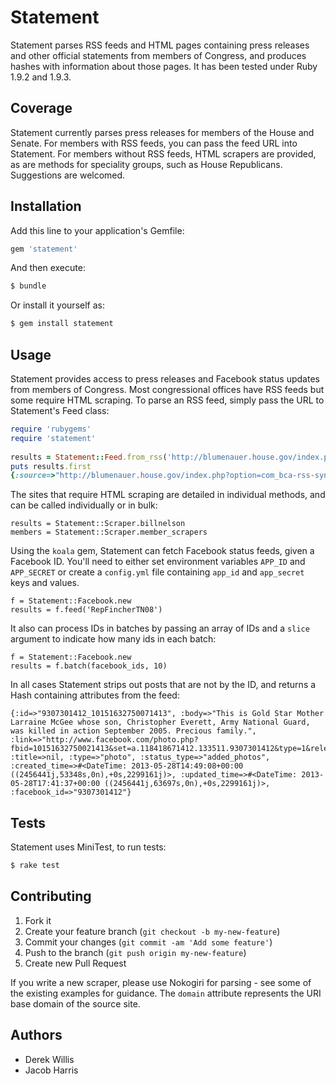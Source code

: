 # Statement

Statement parses RSS feeds and HTML pages containing press releases and other official statements from members of Congress, and produces hashes with information about those pages. It has been tested under Ruby 1.9.2 and 1.9.3.

## Coverage

Statement currently parses press releases for members of the House and Senate. For members with RSS feeds, you can pass the feed URL into Statement. For members without RSS feeds, HTML scrapers are provided, as are methods for speciality groups, such as House Republicans. Suggestions are welcomed.

## Installation

Add this line to your application's Gemfile:

```ruby
gem 'statement'
```

And then execute:

```sh
$ bundle
```

Or install it yourself as:

```sh
$ gem install statement
```

## Usage

Statement provides access to press releases and Facebook status updates from members of Congress. Most congressional offices have RSS feeds but some require HTML scraping. To parse an RSS feed, simply pass the URL to Statement's Feed class:

```ruby
require 'rubygems'
require 'statement'
    
results = Statement::Feed.from_rss('http://blumenauer.house.gov/index.php?option=com_bca-rss-syndicator&feed_id=1')
puts results.first
{:source=>"http://blumenauer.house.gov/index.php?option=com_bca-rss-syndicator&feed_id=1", :url=>"http://blumenauer.house.gov/index.php?option=com_content&amp;view=article&amp;id=2203:blumenauer-qwe-need-a-national-system-that-speaks-to-the-transportation-challenges-of-todayq&amp;catid=66:2013-press-releases", :title=>"Blumenauer: &quot;We need a national system that speaks to the transportation challenges of ...", :date=>#<Date: 2013-04-24 ((2456407j,0s,0n),+0s,2299161j)>, :domain=>"blumenauer.house.gov"}
```

The sites that require HTML scraping are detailed in individual methods, and can be called individually or in bulk:

```
results = Statement::Scraper.billnelson
members = Statement::Scraper.member_scrapers
```

Using the `koala` gem, Statement can fetch Facebook status feeds, given a Facebook ID. You'll need to either set environment variables `APP_ID` and `APP_SECRET` or create a `config.yml` file containing `app_id` and `app_secret` keys and values.

```
f = Statement::Facebook.new
results = f.feed('RepFincherTN08')
```

It also can process IDs in batches by passing an array of IDs and a `slice` argument to indicate how many ids in each batch:
```
f = Statement::Facebook.new
results = f.batch(facebook_ids, 10)
```

In all cases Statement strips out posts that are not by the ID, and returns a Hash containing attributes from the feed:

```
{:id=>"9307301412_10151632750071413", :body=>"This is Gold Star Mother Larraine McGee whose son, Christopher Everett, Army National Guard, was killed in action September 2005. Precious family.", :link=>"http://www.facebook.com/photo.php?fbid=10151632750021413&set=a.118418671412.133511.9307301412&type=1&relevant_count=1", :title=>nil, :type=>"photo", :status_type=>"added_photos", :created_time=>#<DateTime: 2013-05-28T14:49:08+00:00 ((2456441j,53348s,0n),+0s,2299161j)>, :updated_time=>#<DateTime: 2013-05-28T17:41:37+00:00 ((2456441j,63697s,0n),+0s,2299161j)>, :facebook_id=>"9307301412"}
```

## Tests

Statement uses MiniTest, to run tests:

```sh
$ rake test
```

## Contributing

1. Fork it
2. Create your feature branch (`git checkout -b my-new-feature`)
3. Commit your changes (`git commit -am 'Add some feature'`)
4. Push to the branch (`git push origin my-new-feature`)
5. Create new Pull Request

If you write a new scraper, please use Nokogiri for parsing - see some of the existing examples for guidance. The ``domain`` attribute represents the URI base domain of the source site.

## Authors

* Derek Willis
* Jacob Harris


